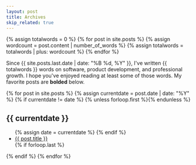 ```yaml
---
layout: post
title: Archives
skip_related: true
---
```


{% assign totalwords = 0 %}
{% for post in site.posts %}
  {% assign wordcount = post.content | number_of_words %}
  {% assign totalwords = totalwords | plus: wordcount %}
{% endfor %}

Since {{ site.posts.last.date | date: "%B %d, %Y" }}, I've written {{ totalwords }} words on software, product development, and professional growth. I hope you've enjoyed reading at least some of those words. My favorite posts are **bolded** below.

<div id="archive">
{% for post in site.posts %}
  {% assign currentdate = post.date | date: "%Y" %}
  {% if currentdate != date %}
    {% unless forloop.first %}</ul>{% endunless %}
<h2>{{ currentdate }}</h2>
<ul>
    {% assign date = currentdate %}
  {% endif %}
  <li {% if post.favorite and post.layout != "writeup" %}class="favorite"{% endif %}>
    <a href="{{ post.url }}">{{ post.title }}</a>
  </li>
  {% if forloop.last %}</ul>{% endif %}
{% endfor %}
</div>



